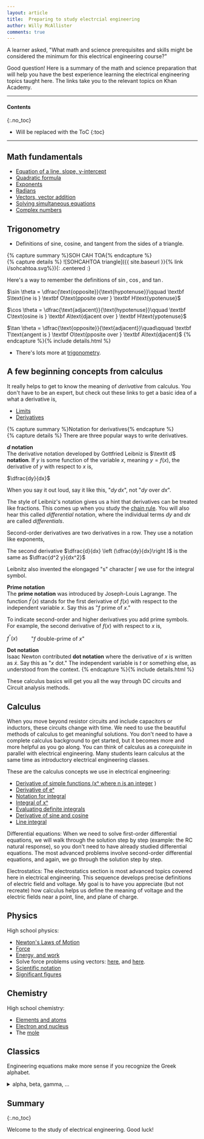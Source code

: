 ```yaml
---
layout: article
title:  Preparing to study electrcial engineering
author: Willy McAllister
comments: true
---
```


A learner asked, "What math and science prerequisites and skills might be considered the minimum for this electrical engineering course?"

Good question! Here is a summary of the math and science preparation that will help you have the best experience learning the electrical engineering topics taught here. The links take you to the relevant topics on Khan Academy.

----

#### Contents
{:.no_toc}

* Will be replaced with the ToC
{:toc}

----

## Math fundamentals

* [Equation of a line, slope, y-intercept](https://www.khanacademy.org/math/cc-eighth-grade-math/cc-8th-linear-equations-functions)
* [Quadratic formula](https://www.khanacademy.org/math/algebra/quadratics/solving-quadratics-using-the-quadratic-formula)
* [Exponents](https://www.khanacademy.org/math/algebra-basics/core-algebra-exponent-expressions)
* [Radians](v/introduction-to-radians)
* [Vectors, vector addition](https://www.khanacademy.org/math/precalculus/vectors-precalc/vector-basic/v/introduction-to-vectors-and-scalars)
* [Solving simultaneous equations](https://www.khanacademy.org//math/algebra/systems-of-linear-equations)
* [Complex numbers](https://www.khanacademy.org/math/algebra2/introduction-to-complex-numbers-algebra-2)

## Trigonometry

* Definitions of sine, cosine, and tangent from the sides of a triangle.  

{% capture summary %}SOH CAH TOA{% endcapture %}  
{% capture details %} 
![SOHCAHTOA triangle]({{ site.baseurl }}{% link i/sohcahtoa.svg%}){: .centered :}

Here's a way to remember the definitions of $\sin$, $\cos$, and $\tan$.

$\sin \theta = \dfrac{\text{opposite}}{\text{hypotenuse}}\qquad \textbf S\text{ine is } \textbf O\text{pposite over } \textbf H\text{ypotenuse}$

$\cos \theta = \dfrac{\text{adjacent}}{\text{hypotenuse}}\qquad \textbf C\text{osine is } \textbf A\text{djacent over } \textbf H\text{ypotenuse}$
  
<p>$\tan \theta = \dfrac{\text{opposite}}{\text{adjacent}}\quad\qquad \textbf T\text{angent is } \textbf O\text{pposite over } \textbf A\text{djacent}$  
{% endcapture %}{% include details.html %}

* There's lots more at [trigonometry](https://www.khanacademy.org/math/trigonometry).

## A few beginning concepts from calculus

It really helps to get to know the meaning of *derivative* from calculus. You don't have to be an expert, but check out these links to get a basic idea of a what a derivative is,

* [Limits](https://www.khanacademy.org/math/differential-calculus/limits-topic)
* [Derivatives](https://www.khanacademy.org/math/differential-calculus/taking-derivatives)

{% capture summary %}Notation for derivatives{% endcapture %}  
{% capture details %} 
There are three popular ways to write derivatives.

**$d$ notation**  
The derivative notation developed by Gottfried Leibniz is $\textit d$ **notation**. If $y$ is some function of the variable $x$, meaning $y = f(x)$, the derivative of $y$ with respect to $x$ is,

$\dfrac{dy}{dx}$

When you say it out loud, say it like this, "$dy \, dx$", not "$dy$ over $dx$".

The style of Leibniz's notation gives us a hint that derivatives can be treated like fractions. This comes up when you study the [chain rule](https://www.khanacademy.org/math/ap-calculus-ab/product-quotient-chain-rules-ab/chain-rule-ab/v/chain-rule-introduction). You will also hear this called *differential* notation, where the individual terms $dy$ and $dx$ are called *differentials*.

Second-order derivatives are two derivatives in a row. They use a notation like exponents,

The second derivative $\dfrac{d}{dx} \left (\dfrac{dy}{dx}\right )$ is the same as $\dfrac{d^2 y}{dx^2}$

Leibnitz also invented the elongaged "s" character $\displaystyle \int$ we use for the integral symbol.

**Prime notation**  
The **prime notation** was introduced by Joseph-Louis Lagrange. The function $f^\prime(x)$ stands for the first derivative of $f(x)$ with respect to the independent variable $x$. Say this as "$f$ prime of $x$."

To indicate second-order and higher derivatives you add prime symbols. For example, the second derivative of $f(x)$ with respect to $x$ is,

$f^{\prime\prime}(x)\qquad$ "$f$ double-prime of $x$"

**Dot notation**  
Isaac Newton contributed **dot notation** where the derivative of $x$ is written as $\dot{x}$. Say this as "$x$ dot." The independent variable is $t$ or something else, as understood from the context.
{% endcapture %}{% include details.html %} 

These calculus basics will get you all the way through DC circuits and Circuit analysis methods.

## Calculus

When you move beyond resistor circuits and include capacitors or inductors, these circuits change with time. We need to use the beautiful methods of calculus to get meaningful solutions. You don't need to have a complete calculus background to get started, but it becomes more and more helpful as you go along. You can think of calculus as a *corequisite* in parallel with electrical engineering. Many students learn calculus at the same time as introductory electrical engineering classes.

These are the calculus concepts we use in electrical engineering:

* [Derivative of simple functions (xⁿ where n is an integer](https://www.khanacademy.org/math/differential-calculus/taking-derivatives/derivative-intro/v/calculus-derivatives-2-5-new-hd-version) )
* [Derivative of eˣ](https://www.khanacademy.org/math/differential-calculus/taking-derivatives/chain-rule/v/derivatives-of-sin-x-cos-x-tan-x-e-x-and-ln-x)
* [Notation for integral](https://www.khanacademy.org/math/integral-calculus/indefinite-definite-integrals/indefinite_integrals/v/antiderivatives-and-indefinite-integrals)
* [Integral of xⁿ ](https://www.khanacademy.org/math/integral-calculus/indefinite-definite-integrals/indefinite_integrals/v/indefinite-integrals-of-x-raised-to-a-power)
* [Evaluating definite integrals](https://www.khanacademy.org/math/integral-calculus/indefinite-definite-integrals/riemann-sums/v/riemann-sums-and-integrals)
* [Derivative of sine and cosine](https://www.khanacademy.org/math/differential-calculus/taking-derivatives/chain-rule/v/derivatives-of-sin-x-cos-x-tan-x-e-x-and-ln-x)
* [Line integral](https://www.khanacademy.org/math/multivariable-calculus/line-integrals-topic/line_integrals/v/introduction-to-the-line-integral)

Differential equations: When we need to solve first-order differential equations, we will walk through the solution step by step (example: the RC natural response), so you don't need to have already studied differential equations. The most advanced problems involve second-order differential equations, and again, we go through the solution step by step. 

Electrostatics: The electrostatics section is most advanced topics covered here in electrical engineering. This sequence develops precise definitions of electric field and voltage. My goal is to have you appreciate (but not recreate) how calculus helps us define the meaning of voltage and the electric fields near a point, line, and plane of charge.

## Physics

High school physics: 
* [Newton's Laws of Motion](https://www.khanacademy.org/science/physics/forces-newtons-laws)
* [Force](https://www.khanacademy.org/physics/forces-newtons-laws/newtons-laws-of-motion/v/newton-s-second-law-of-motion)
* [Energy, and work](https://www.khanacademy.org/physics/work-and-energy/work-and-energy-tutorial/v/introduction-to-work-and-energy)
* Solve force problems using vectors: [here](https://www.khanacademy.org/physics/two-dimensional-motion/two-dimensional-projectile-mot/v/visualizing-vectors-in-2-dimensions), and [here](https://www.khanacademy.org/physics/forces-newtons-laws/inclined-planes-friction/a/what-are-inclines).
* [Scientific notation](https://www.khanacademy.org/math/pre-algebra/exponents-radicals/scientific-notation/v/scientific-notation-old)
* [Significant figures](https://www.khanacademy.org/math/arithmetic-home/arith-review-decimals/arithmetic-significant-figures-tutorial/v/significant-figures)
 
## Chemistry

High school chemistry: 
* [Elements and atoms](https://www.khanacademy.org/science/biology/chemistry--of-life/elements-and-atoms/v/elements-and-atoms)
* [Electron and nucleus](https://www.khanacademy.org/science/chemistry/electronic-structure-of-atoms/history-of-atomic-structure/a/discovery-of-the-electron-and-nucleus)
* The [mole](https://www.khanacademy.org/science/chemistry/atomic-structure-and-properties/introduction-to-the-atom/v/the-mole-and-avogadro-s-number)

## Classics

Engineering equations make more sense if you recognize the Greek alphabet.

<p>
<details>
<summary>alpha, beta, gamma, ...</summary>
<p>
<img src="/i/greek_alphabet.svg" alt="Greek alphabet" style="width:192px;height:696px;">
</p>
</details>
</p>

## Summary
{:.no_toc}

Welcome to the study of electrical engineering. Good luck!

